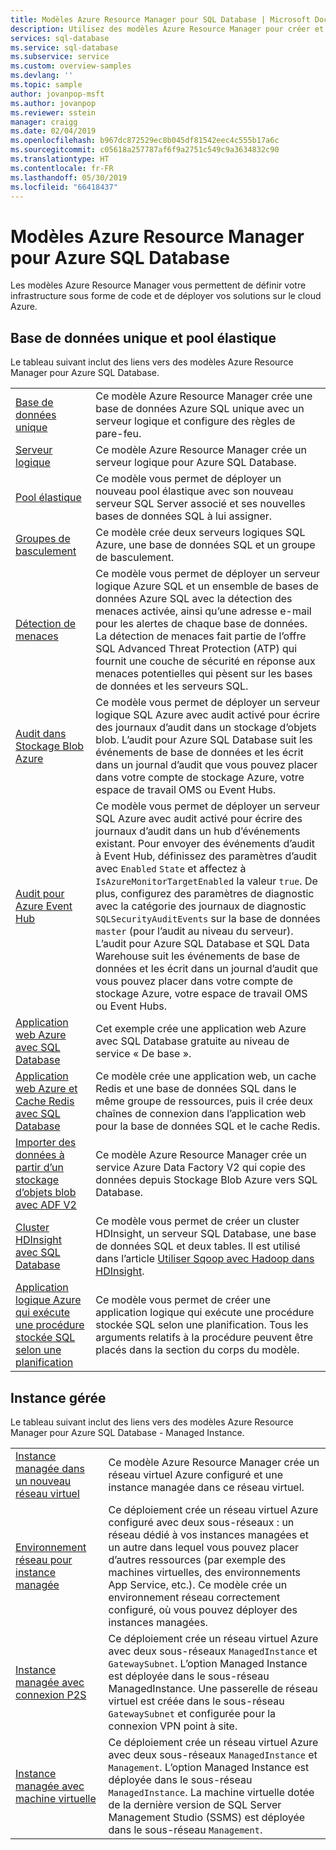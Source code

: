 ```yaml
---
title: Modèles Azure Resource Manager pour SQL Database | Microsoft Docs
description: Utilisez des modèles Azure Resource Manager pour créer et configurer Azure SQL Database.
services: sql-database
ms.service: sql-database
ms.subservice: service
ms.custom: overview-samples
ms.devlang: ''
ms.topic: sample
author: jovanpop-msft
ms.author: jovanpop
ms.reviewer: sstein
manager: craigg
ms.date: 02/04/2019
ms.openlocfilehash: b967dc872529ec8b045df81542eec4c555b17a6c
ms.sourcegitcommit: c05618a257787af6f9a2751c549c9a3634832c90
ms.translationtype: HT
ms.contentlocale: fr-FR
ms.lasthandoff: 05/30/2019
ms.locfileid: "66418437"
---
```

# <a name="azure-resource-manager-templates-for-azure-sql-database"></a>Modèles Azure Resource Manager pour Azure SQL Database

Les modèles Azure Resource Manager vous permettent de définir votre infrastructure sous forme de code et de déployer vos solutions sur le cloud Azure.

## <a name="single-database--elastic-pool"></a>Base de données unique et pool élastique

Le tableau suivant inclut des liens vers des modèles Azure Resource Manager pour Azure SQL Database.

| |  |
|---|---|
| [Base de données unique](https://github.com/Azure/azure-quickstart-templates/tree/master/201-sql-database-transparent-encryption-create) | Ce modèle Azure Resource Manager crée une base de données Azure SQL unique avec un serveur logique et configure des règles de pare-feu. |
| [Serveur logique](https://github.com/Azure/azure-quickstart-templates/tree/master/101-sql-logical-server) | Ce modèle Azure Resource Manager crée un serveur logique pour Azure SQL Database. |
| [Pool élastique](https://github.com/Azure/azure-quickstart-templates/tree/master/101-sql-elastic-pool-create) | Ce modèle vous permet de déployer un nouveau pool élastique avec son nouveau serveur SQL Server associé et ses nouvelles bases de données SQL à lui assigner. |
| [Groupes de basculement](https://github.com/Azure/azure-quickstart-templates/tree/master/101-sql-with-failover-group) | Ce modèle crée deux serveurs logiques SQL Azure, une base de données SQL et un groupe de basculement.|
| [Détection de menaces](https://github.com/Azure/azure-quickstart-templates/tree/master/201-sql-threat-detection-db-policy-multiple-databases) | Ce modèle vous permet de déployer un serveur logique Azure SQL et un ensemble de bases de données Azure SQL avec la détection des menaces activée, ainsi qu’une adresse e-mail pour les alertes de chaque base de données. La détection de menaces fait partie de l’offre SQL Advanced Threat Protection (ATP) qui fournit une couche de sécurité en réponse aux menaces potentielles qui pèsent sur les bases de données et les serveurs SQL.|
| [Audit dans Stockage Blob Azure](https://github.com/Azure/azure-quickstart-templates/tree/master/201-sql-auditing-server-policy-to-blob-storage) | Ce modèle vous permet de déployer un serveur logique SQL Azure avec audit activé pour écrire des journaux d’audit dans un stockage d’objets blob. L’audit pour Azure SQL Database suit les événements de base de données et les écrit dans un journal d’audit que vous pouvez placer dans votre compte de stockage Azure, votre espace de travail OMS ou Event Hubs.|
| [Audit pour Azure Event Hub](https://github.com/Azure/azure-quickstart-templates/tree/master/201-sql-auditing-server-policy-to-eventhub) | Ce modèle vous permet de déployer un serveur SQL Azure avec audit activé pour écrire des journaux d’audit dans un hub d’événements existant. Pour envoyer des événements d’audit à Event Hub, définissez des paramètres d’audit avec `Enabled` `State` et affectez à `IsAzureMonitorTargetEnabled` la valeur `true`. De plus, configurez des paramètres de diagnostic avec la catégorie des journaux de diagnostic `SQLSecurityAuditEvents` sur la base de données `master` (pour l’audit au niveau du serveur). L’audit pour Azure SQL Database et SQL Data Warehouse suit les événements de base de données et les écrit dans un journal d’audit que vous pouvez placer dans votre compte de stockage Azure, votre espace de travail OMS ou Event Hubs.|
| [Application web Azure avec SQL Database](https://github.com/Azure/azure-quickstart-templates/tree/master/201-web-app-sql-database) | Cet exemple crée une application web Azure avec SQL Database gratuite au niveau de service « De base ».|
| [Application web Azure et Cache Redis avec SQL Database](https://github.com/Azure/azure-quickstart-templates/tree/master/201-web-app-redis-cache-sql-database) | Ce modèle crée une application web, un cache Redis et une base de données SQL dans le même groupe de ressources, puis il crée deux chaînes de connexion dans l’application web pour la base de données SQL et le cache Redis.|
| [Importer des données à partir d’un stockage d’objets blob avec ADF V2](https://github.com/Azure/azure-quickstart-templates/tree/master/101-data-factory-v2-blob-to-sql-copy) | Ce modèle Azure Resource Manager crée un service Azure Data Factory V2 qui copie des données depuis Stockage Blob Azure vers SQL Database.|
| [Cluster HDInsight avec SQL Database](https://github.com/Azure/azure-quickstart-templates/tree/master/101-hdinsight-linux-with-sql-database) | Ce modèle vous permet de créer un cluster HDInsight, un serveur SQL Database, une base de données SQL et deux tables. Il est utilisé dans l’article [Utiliser Sqoop avec Hadoop dans HDInsight](https://docs.microsoft.com/azure/hdinsight/hadoop/hdinsight-use-sqoop). |
| [Application logique Azure qui exécute une procédure stockée SQL selon une planification](https://github.com/Azure/azure-quickstart-templates/tree/master/101-logic-app-sql-proc) | Ce modèle vous permet de créer une application logique qui exécute une procédure stockée SQL selon une planification. Tous les arguments relatifs à la procédure peuvent être placés dans la section du corps du modèle.|

## <a name="managed-instance"></a>Instance gérée

Le tableau suivant inclut des liens vers des modèles Azure Resource Manager pour Azure SQL Database - Managed Instance.

| |  |
|---|---|
| [Instance managée dans un nouveau réseau virtuel](https://github.com/Azure/azure-quickstart-templates/tree/master/101-sqlmi-new-vnet) | Ce modèle Azure Resource Manager crée un réseau virtuel Azure configuré et une instance managée dans ce réseau virtuel. |
| [Environnement réseau pour instance managée](https://github.com/Azure/azure-quickstart-templates/tree/master/101-sql-managed-instance-azure-environment) | Ce déploiement crée un réseau virtuel Azure configuré avec deux sous-réseaux : un réseau dédié à vos instances managées et un autre dans lequel vous pouvez placer d’autres ressources (par exemple des machines virtuelles, des environnements App Service, etc.). Ce modèle crée un environnement réseau correctement configuré, où vous pouvez déployer des instances managées. |
| [Instance managée avec connexion P2S](https://github.com/Azure/azure-quickstart-templates/tree/master/201-sqlmi-new-vnet-w-point-to-site-vpn) | Ce déploiement crée un réseau virtuel Azure avec deux sous-réseaux `ManagedInstance` et `GatewaySubnet`. L’option Managed Instance est déployée dans le sous-réseau ManagedInstance. Une passerelle de réseau virtuel est créée dans le sous-réseau `GatewaySubnet` et configurée pour la connexion VPN point à site. |
| [Instance managée avec machine virtuelle](https://github.com/Azure/azure-quickstart-templates/tree/master/201-sqlmi-new-vnet-w-jumpbox) | Ce déploiement crée un réseau virtuel Azure avec deux sous-réseaux `ManagedInstance` et `Management`. L’option Managed Instance est déployée dans le sous-réseau `ManagedInstance`. La machine virtuelle dotée de la dernière version de SQL Server Management Studio (SSMS) est déployée dans le sous-réseau `Management`. |
